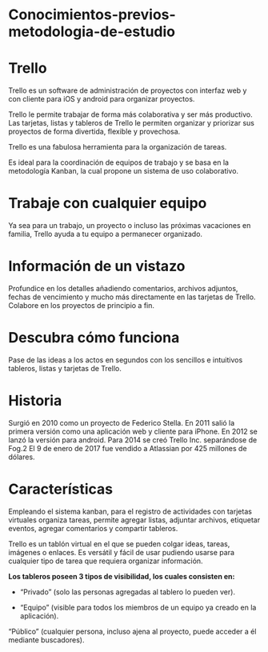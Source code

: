 # Conocimientos-previos-metodologia-de-estudio

 # Trello 

 Trello es un software de administración de proyectos con interfaz web y con cliente para iOS y android para organizar proyectos.
 
 Trello le permite trabajar de forma más colaborativa y ser más productivo.
 Las tarjetas, listas y tableros de Trello le permiten organizar y priorizar sus proyectos de forma divertida, flexible y provechosa.

 Trello es una fabulosa herramienta para la organización de tareas.

 Es ideal para la coordinación de equipos de trabajo y se basa en la metodología Kanban, la cual propone un sistema de uso colaborativo.

 # Trabaje con cualquier equipo
 Ya sea para un trabajo, un proyecto o incluso las próximas vacaciones en familia, Trello ayuda a tu equipo a permanecer organizado.

 # Información de un vistazo
 Profundice en los detalles añadiendo comentarios, archivos adjuntos, fechas de vencimiento y mucho más directamente en las tarjetas de Trello. Colabore en los proyectos de principio a fin.

 # Descubra cómo funciona
 Pase de las ideas a los actos en segundos con los sencillos e intuitivos tableros, listas y tarjetas de Trello.
  
 # Historia
 Surgió en 2010 como un proyecto de Federico Stella. En 2011 salió la primera versión como una aplicación web y cliente para iPhone. En 2012 se lanzó la versión para android. Para 2014 se creó Trello Inc. separándose de Fog.2​ El 9 de enero de 2017 fue vendido a Atlassian por 425 millones de dólares.

 # Características
 Empleando el sistema kanban, para el registro de actividades con tarjetas virtuales organiza tareas, permite agregar listas, adjuntar archivos, etiquetar eventos, agregar comentarios y compartir tableros.

 Trello es un tablón virtual en el que se pueden colgar ideas, tareas, imágenes o enlaces. Es versátil y fácil de usar pudiendo usarse para cualquier tipo de tarea que requiera organizar información.

 **Los tableros poseen 3 tipos de visibilidad, los cuales consisten en:**

 * “Privado” (solo las personas agregadas al tablero lo pueden ver).

 * “Equipo” (visible para todos los miembros de un equipo ya creado en la aplicación).

 “Público” (cualquier persona, incluso ajena al proyecto, puede acceder a él mediante buscadores).